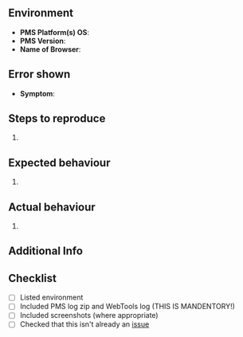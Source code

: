 ## Environment
- **PMS Platform(s) OS**: 
- **PMS Version**: 
- **Name of Browser**: 

## Error shown
- **Symptom**: 

## Steps to reproduce
1. 

## Expected behaviour
1. 

## Actual behaviour
1. 

## Additional Info


## Checklist
- [ ] Listed environment
- [ ] Included PMS log zip and WebTools log (THIS IS MANDENTORY!)
- [ ] Included screenshots (where appropriate)
- [ ] Checked that this isn't already an [issue](https://github.com/ukdtom/WebTools.bundle/issues)
